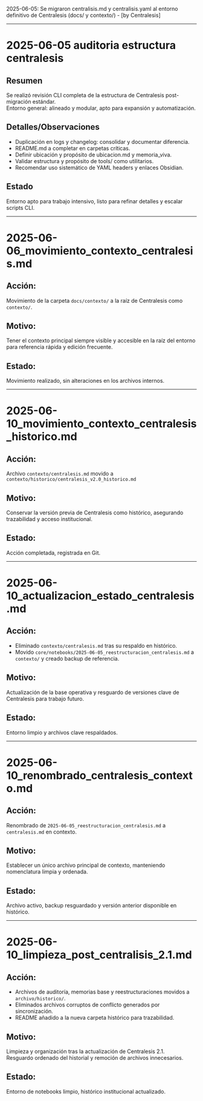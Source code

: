2025-06-05: Se migraron centralisis.md y centralisis.yaml al entorno definitivo de Centralesis (docs/ y contexto/) - [by Centralesis]

---
# 2025-06-05 auditoria estructura centralesis

## Resumen
Se realizó revisión CLI completa de la estructura de Centralesis post-migración estándar.  
Entorno general: alineado y modular, apto para expansión y automatización.

## Detalles/Observaciones
- Duplicación en logs y changelog: consolidar y documentar diferencia.
- README.md a completar en carpetas críticas.
- Definir ubicación y propósito de ubicacion.md y memoria_viva.
- Validar estructura y propósito de tools/ como utilitarios.
- Recomendar uso sistemático de YAML headers y enlaces Obsidian.

## Estado
Entorno apto para trabajo intensivo, listo para refinar detalles y escalar scripts CLI.

---
# 2025-06-06_movimiento_contexto_centralesis.md

## Acción:
Movimiento de la carpeta `docs/contexto/` a la raíz de Centralesis como `contexto/`.

## Motivo:
Tener el contexto principal siempre visible y accesible en la raíz del entorno para referencia rápida y edición frecuente.

## Estado:
Movimiento realizado, sin alteraciones en los archivos internos.

---
# 2025-06-10_movimiento_contexto_centralesis_historico.md

## Acción:
Archivo `contexto/centralesis.md` movido a `contexto/historico/centralesis_v2.0_historico.md`  

## Motivo:
Conservar la versión previa de Centralesis como histórico, asegurando trazabilidad y acceso institucional.

## Estado:
Acción completada, registrada en Git.

---
# 2025-06-10_actualizacion_estado_centralesis.md

## Acción:
- Eliminado `contexto/centralesis.md` tras su respaldo en histórico.
- Movido `core/notebooks/2025-06-05_reestructuracion_centralesis.md` a `contexto/` y creado backup de referencia.

## Motivo:
Actualización de la base operativa y resguardo de versiones clave de Centralesis para trabajo futuro.

## Estado:
Entorno limpio y archivos clave respaldados.

---
# 2025-06-10_renombrado_centralesis_contexto.md

## Acción:
Renombrado de `2025-06-05_reestructuracion_centralesis.md` a `centralesis.md` en contexto.

## Motivo:
Establecer un único archivo principal de contexto, manteniendo nomenclatura limpia y ordenada.

## Estado:
Archivo activo, backup resguardado y versión anterior disponible en histórico.

---

# 2025-06-10_limpieza_post_centralisis_2.1.md

## Acción:
- Archivos de auditoría, memorias base y reestructuraciones movidos a `archivo/historico/`.
- Eliminados archivos corruptos de conflicto generados por sincronización.
- README añadido a la nueva carpeta histórico para trazabilidad.

## Motivo:
Limpieza y organización tras la actualización de Centralesis 2.1.  
Resguardo ordenado del historial y remoción de archivos innecesarios.

## Estado:
Entorno de notebooks limpio, histórico institucional actualizado.





